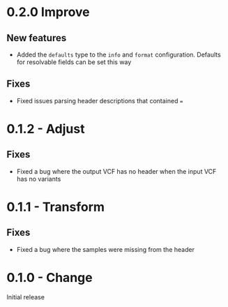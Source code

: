 # 0.2.0 Improve

## New features

- Added the `defaults` type to the `info` and `format` configuration. Defaults for resolvable fields can be set this way

## Fixes

- Fixed issues parsing header descriptions that contained `=`

# 0.1.2 - Adjust

## Fixes

- Fixed a bug where the output VCF has no header when the input VCF has no variants


# 0.1.1 - Transform

## Fixes

- Fixed a bug where the samples were missing from the header

# 0.1.0 - Change

Initial release